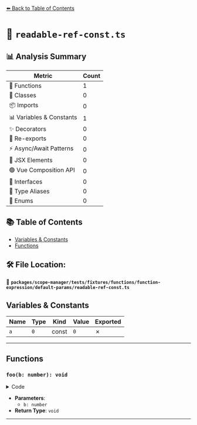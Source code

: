 [⬅️ Back to Table of Contents](../../../../../../../index.md)

# 📄 `readable-ref-const.ts`

## 📊 Analysis Summary

| Metric | Count |
|--------|-------|
| 🔧 Functions | 1 |
| 🧱 Classes | 0 |
| 📦 Imports | 0 |
| 📊 Variables & Constants | 1 |
| ✨ Decorators | 0 |
| 🔄 Re-exports | 0 |
| ⚡ Async/Await Patterns | 0 |
| 💠 JSX Elements | 0 |
| 🟢 Vue Composition API | 0 |
| 📐 Interfaces | 0 |
| 📑 Type Aliases | 0 |
| 🎯 Enums | 0 |

## 📚 Table of Contents

- [Variables & Constants](#variables-constants)
- [Functions](#functions)

## 🛠️ File Location:
📂 **`packages/scope-manager/tests/fixtures/functions/function-expression/default-params/readable-ref-const.ts`**

## Variables & Constants

| Name | Type | Kind | Value | Exported |
|------|------|------|-------|----------|
| `a` | `0` | const | `0` | ✗ |


---

## Functions

### `foo(b: number): void`

<details><summary>Code</summary>

```ts
function (b = a) {}
```
</details>

- **Parameters**:
  - `b: number`
- **Return Type**: `void`

---